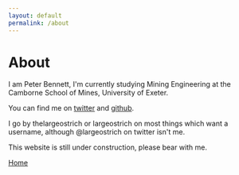 ```yaml
---
layout: default
permalink: /about
---
```

# About

I am Peter Bennett, I'm currently studying Mining Engineering at the Camborne School of Mines, University of Exeter.

You can find me on [twitter](https://twitter.com/V12Peter) and [github](https://github.com/largeostrich).

I go by thelargeostrich or largeostrich on most things which want a username, although @largeostrich on twitter isn't me.

This website is still under construction, please bear with me.

[Home](./)
